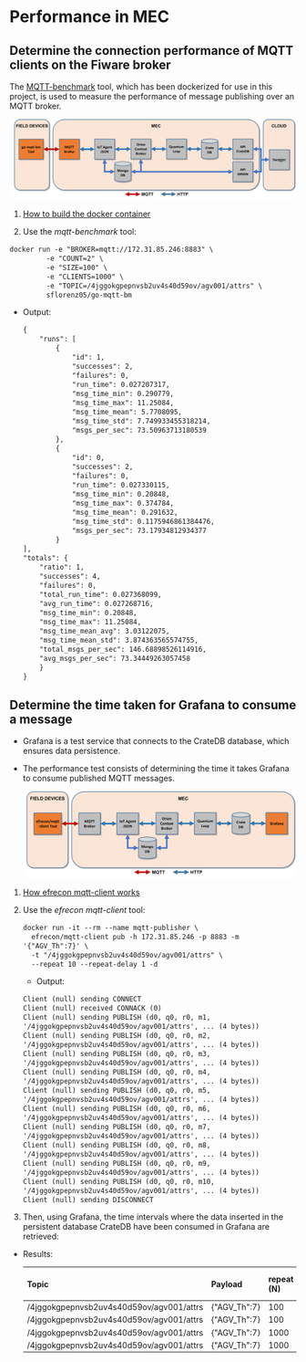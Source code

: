 # Performance in MEC

## Determine the connection performance of MQTT clients on the Fiware broker

The [MQTT-benchmark](https://github.com/krylovsk/mqtt-benchmark) tool, which has been dockerized for use in this project, is used to measure the performance of message publishing over an MQTT broker.

  ![go-mqtt-bm](./images/go-mqtt-bm.png)

1. [How to build the docker container](../MQTT/go-mqtt-bm/mqtt-benchmark-docker.md)

2. Use the *mqtt-benchmark* tool:

  ```console
  docker run -e "BROKER=mqtt://172.31.85.246:8883" \
           -e "COUNT=2" \
           -e "SIZE=100" \
           -e "CLIENTS=1000" \
           -e "TOPIC=/4jggokgpepnvsb2uv4s40d59ov/agv001/attrs" \
           sflorenz05/go-mqtt-bm
  ```

- Output:

    ```console
    {
        "runs": [
            {
                "id": 1,
                "successes": 2,
                "failures": 0,
                "run_time": 0.027207317,
                "msg_time_min": 0.290779,
                "msg_time_max": 11.25084,
                "msg_time_mean": 5.7708095,
                "msg_time_std": 7.749933455318214,
                "msgs_per_sec": 73.50963713180539
            },
            {
                "id": 0,
                "successes": 2,
                "failures": 0,
                "run_time": 0.027330115,
                "msg_time_min": 0.20848,
                "msg_time_max": 0.374784,
                "msg_time_mean": 0.291632,
                "msg_time_std": 0.1175946861384476,
                "msgs_per_sec": 73.17934812934377
            }
    ],
    "totals": {
        "ratio": 1,
        "successes": 4,
        "failures": 0,
        "total_run_time": 0.027368099,
        "avg_run_time": 0.027268716,
        "msg_time_min": 0.20848,
        "msg_time_max": 11.25084,
        "msg_time_mean_avg": 3.03122075,
        "msg_time_mean_std": 3.874363565574755,
        "total_msgs_per_sec": 146.68898526114916,
        "avg_msgs_per_sec": 73.34449263057458
        }
    }
    ```

## Determine the time taken for Grafana to consume a message

- Grafana is a test service that connects to the CrateDB database, which ensures data persistence.
- The performance test consists of determining the time it takes Grafana to consume published MQTT messages.

  ![go-mqtt-bm](./images/mqtt-client.png)

1. [How efrecon mqtt-client works](../MQTT/efrecon-mqtt-client/efrecon-mqtt-client.md)
2. Use the *efrecon mqtt-client* tool:

    ```console
    docker run -it --rm --name mqtt-publisher \
      efrecon/mqtt-client pub -h 172.31.85.246 -p 8883 -m '{"AGV_Th":7}' \
      -t "/4jggokgpepnvsb2uv4s40d59ov/agv001/attrs" \
      --repeat 10 --repeat-delay 1 -d
    ```

     - Output:

      ```console
      Client (null) sending CONNECT
      Client (null) received CONNACK (0)
      Client (null) sending PUBLISH (d0, q0, r0, m1, '/4jggokgpepnvsb2uv4s40d59ov/agv001/attrs', ... (4 bytes))
      Client (null) sending PUBLISH (d0, q0, r0, m2, '/4jggokgpepnvsb2uv4s40d59ov/agv001/attrs', ... (4 bytes))
      Client (null) sending PUBLISH (d0, q0, r0, m3, '/4jggokgpepnvsb2uv4s40d59ov/agv001/attrs', ... (4 bytes))
      Client (null) sending PUBLISH (d0, q0, r0, m4, '/4jggokgpepnvsb2uv4s40d59ov/agv001/attrs', ... (4 bytes))
      Client (null) sending PUBLISH (d0, q0, r0, m5, '/4jggokgpepnvsb2uv4s40d59ov/agv001/attrs', ... (4 bytes))
      Client (null) sending PUBLISH (d0, q0, r0, m6, '/4jggokgpepnvsb2uv4s40d59ov/agv001/attrs', ... (4 bytes))
      Client (null) sending PUBLISH (d0, q0, r0, m7, '/4jggokgpepnvsb2uv4s40d59ov/agv001/attrs', ... (4 bytes))
      Client (null) sending PUBLISH (d0, q0, r0, m8, '/4jggokgpepnvsb2uv4s40d59ov/agv001/attrs', ... (4 bytes))
      Client (null) sending PUBLISH (d0, q0, r0, m9, '/4jggokgpepnvsb2uv4s40d59ov/agv001/attrs', ... (4 bytes))
      Client (null) sending PUBLISH (d0, q0, r0, m10, '/4jggokgpepnvsb2uv4s40d59ov/agv001/attrs', ... (4 bytes))
      Client (null) sending DISCONNECT
      ```

3. Then, using Grafana, the time intervals where the data inserted in the persistent database CrateDB have been consumed in Grafana are retrieved:

- Results:

    | Topic                                          | Payload | repeat (N) | repeat-delay (s) | Expected_time (s) | t0       | tf       | tf-t0(min) | tf-t0(s) |
    |------------------------------------------------|---------|------------|------------------|-------------------|----------|----------|------------|----------|
    | /4jggokgpepnvsb2uv4s40d59ov/agv001/attrs | {"AGV_Th":7}   | 100        | 0.5              | 50                | 00:43:19 | 00:44:09 | 00:00:50   | 50       |
    | /4jggokgpepnvsb2uv4s40d59ov/agv001/attrs | {"AGV_Th":7}   | 100        | 1                | 100               | 00:56:40 | 00:58:20 | 00:01:40   | 100      |
    | /4jggokgpepnvsb2uv4s40d59ov/agv001/attrs | {"AGV_Th":7}   | 1000       | 0.5              | 500               | 01:05:45 | 01:14:24 | 00:08:39   | 519      |
    | /4jggokgpepnvsb2uv4s40d59ov/agv001/attrs | {"AGV_Th":7}   | 1000       | 1                | 1000              | 01:20:59 | 01:37:47 | 00:16:48   | 1008     |